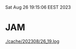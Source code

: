 Sat Aug 26 19:15:06 EEST 2023
# JAM
<a href='./cache/202308/26_19.log'>./cache/202308/26_19.log</a>
